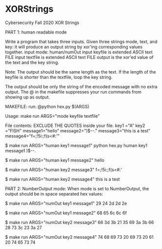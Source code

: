 # XORStrings
Cybersecurity Fall 2020 XOR Strings

PART 1: human readable mode

Write a program that takes three inputs.
Given three strings mode, text, and key: it will produce an output string by xor'ing corresponding values together.
input mode: human/numOut
input keyfile is extended ASCII text FILE
input textfile is extended ASCII text FILE
output is the xor'ed value of the text and the key string.

Note:
The output should be the same length as the text.
If the length of the keyfile is shorter than the textfile, loop the key string.


The output should be only the string of the encoded message with no extra output. The @ in the makefile suppresses your run commands from showing up as output.

MAKEFILE:
run:
	@python hex.py $(ARGS)

Usage:
make run ARGS="mode keyfile textfile"

File contents: EXCLUDE THE QUOTES inside your file.
key1 ="A"
key2 ="FISH"
message1="hello"
message2=")$--."
message3="this is a test"
message4="f=;!5i:;f(s<#:'"

$ make  run ARGS="human key1 message1"
python hex.py human key1 message1
)$--.

$ make  run ARGS="human key1 message2"
hello

$ make  run ARGS="human key2 message3"
f=;!5i:;f(s<#:'

$ make  run ARGS="human key2 message4"
this is a test

PART 2: NumberOutput mode:
When mode is set to NumberOutput, the output should be in space separated hex values:

$ make run ARGS="numOut key1 message1"
29 24 2d 2d 2e

$ make run ARGS="numOut key1 message2"
68 65 6c 6c 6f

$ make run ARGS="numOut key2 message3"
66 3d 3b 21 35 69 3a 3b 66 28 73 3c 23 3a 27

$ make run ARGS="numOut key2 message4"
74 68 69 73 20 69 73 20 61 20 74 65 73 74
